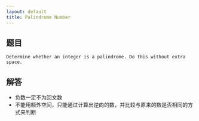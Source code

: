 ```yaml
---
layout: default
title: Palindrome Number
---
```


## 题目

```
Determine whether an integer is a palindrome. Do this without extra space.
```

## 解答

* 负数一定不为回文数
* 不能用额外空间，只能通过计算出逆向的数，并比较与原来的数是否相同的方式来判断
